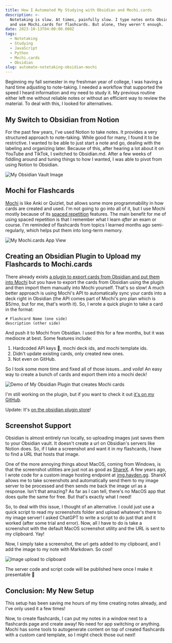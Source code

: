```yaml
---
title: How I Automated My Studying with Obsidian and Mochi.cards
description: >-
  Notetaking is slow. At times, painfully slow. I type notes onto Obsidian.md
  and use Mochi.cards for flashcards. But alone, they weren't enough.
date: 2023-10-13T04:00:00.000Z
tags:
  - Notetaking
  - Studying
  - JavaScript
  - Python
  - Mochi.cards
  - Obsidian
slug: automate-notetaking-obsidian-mochi
---
```


Beginning my fall semester in my freshman year of college, I was having a hard time adjusting to note-taking. I needed a workflow that supported the speed I heard information and my need to study it. My previous routine either left me without reliable notes or without an efficient way to review the material. To deal with this, I looked for alternatives.

## My Switch to Obsidian from Notion

For the past few years, I've used Notion to take notes. It provides a very structured approach to note-taking. While good for many, I found it to be restrictive. I wanted to be able to just start a note and go, dealing with the labeling and organizing later. Because of this, after hearing a lot about it on YouTube and TikTok, I switched to Obsidian.md. After a few weeks of fiddling around and tuning things to how I wanted, I was able to pivot from using Notion to Obsidian.

![My Obsidian Vault Image](https://img.hayden.gg/ec103c6a9085fb29c752f1306f83b8c9.png)

## Mochi for Flashcards

[Mochi](https://mochi.cards/) is like Anki or Quizlet, but allows some more programmability in how cards are created and used. I'm not going to go into all of it, but I use Mochi mostly because of its [spaced repetition](https://ncase.me/remember/) features. The main benefit for me of using spaced repetition is that I remember what I learn *after* an exam or course. I'm reminded of flashcards from topics I learned months ago semi-regularly, which helps put them into long-term memory.

![My Mochi.cards App View](https://img.hayden.gg/72028b03318f07f543ec3bd495ace878.png)

## Creating an Obsidian Plugin to Upload my Flashcards to Mochi.cards

There already exists [a plugin to export cards from Obsidian and put them into Mochi](https://github.com/kalibetre/mochi-cards-exporter) but you have to export the cards from Obsidian using the plugin and then import them manually into Mochi yourself. That's so slow! A much better approach is using Mochi's API to automatically sync your cards into a deck right in Obsidian (the API comes part of Mochi's pro plan which is $5/mo, but for me, that's worth it). So, I wrote a quick plugin to take a card in the format:

```
# Flashcard Name (one side)
description (other side)
```

And push it to Mochi from Obsidian. I used this for a few months, but it was mediocre at best. Some features include:

1. Hardcoded API keys 😬, mochi deck ids, and mochi template ids.
2. Didn't update existing cards, only created new ones.
3. Not even on GitHub.

So I took some more time and fixed all of those issues...and *voila*! An easy way to create a bunch of cards and export them into a mochi deck!

![Demo of My Obsidian Plugin that creates Mochi cards](https://img.hayden.gg/7dee8e8af29674e3a05273917223354f.gif)

I'm still working on the plugin, but if you want to check it out [it's on my GitHub](https://github.com/xHayden/obsidian-mochi-cards-pro).

Update: It's [on the obsidian plugin store](https://obsidian.md/plugins?search=mochi%20cards#)!

## Screenshot Support

Obsidian is almost entirely run locally, so uploading images just saves them to your Obsidian vault. It doesn't create a url on Obsidian's servers like Notion does. So, if I take a screenshot and want it in my flashcards, I have to find a URL that hosts that image.

One of the more annoying things about MacOS, coming from Windows, is that the screenshot utilities are just not as good as [ShareX](https://getsharex.com/). A few years ago, I wrote code for a custom image hosting endpoint at [img.hayden.gg](img.hayden.gg). ShareX allows me to take screenshots and automatically send them to my image server to be processed and then sends me back the image url as a response. Isn't that amazing? As far as I can tell, there's no MacOS app that does quite the same for free. But that's exactly what I need!

So, to deal with this issue, I thought of an alternative. I could just use a quick script to read my screenshots folder and upload whatever's there to my image server! I asked ChatGPT to write a script to do just that and it worked (after some trial and error). Now, all I have to do is take a screenshot with the default MacOS screenshot utility and the URL is sent to my clipboard. Yay!

Now, I simply take a screenshot, the url gets added to my clipboard, and I add the image to my note with Markdown. So cool!

![Image upload to clipboard](https://img.hayden.gg/2332c5b9bc331ba80db482f0abf57821.gif)

The server code and script code will be published here once I make it presentable 🤪

## Conclusion: My New Setup

This setup has been saving me hours of my time creating notes already, and I've only used it a few times!

Now, to create flashcards, I can put my notes in a window next to a flashcards page and create away! No need for app switching or anything. Mochi has some tools to autogenerate content on top of created flashcards with a custom card template, so I might check those out next!
